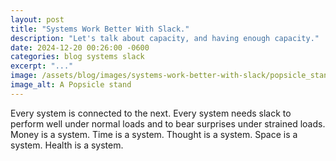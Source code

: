 ```yaml
---
layout: post
title: "Systems Work Better With Slack."
description: "Let's talk about capacity, and having enough capacity."
date: 2024-12-20 00:26:00 -0600
categories: blog systems slack
excerpt: "..."
image: /assets/blog/images/systems-work-better-with-slack/popsicle_stand.png
image_alt: A Popsicle stand
---
```


Every system is connected to the next. Every system needs slack to perform well under normal loads and to bear surprises under strained loads. Money is a system. Time is a system. Thought is a system. Space is a system. Health is a system.

